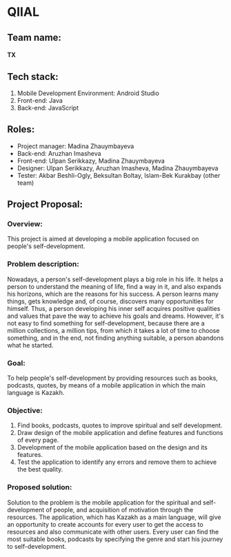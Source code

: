 # QIIAL

## Team name:

#### TX

## Tech stack:

1. Mobile Development Environment:  Android Studio
2. Front-end: Java
3. Back-end: JavaScript

## Roles:

- Project manager: Madina Zhauymbayeva
- Back-end: Aruzhan Imasheva
- Front-end: Ulpan Serikkazy, Madina Zhauymbayeva
- Designer: Ulpan Serikkazy, Aruzhan Imasheva, Madina Zhauymbayeva
- Tester: Akbar Beshli-Ogly, Beksultan Boltay, Islam-Bek Kurakbay (other team)

## Project Proposal:

### Overview:

This project is aimed at developing a mobile application focused on people's self-development.

### **Problem description:**

Nowadays, a person's self-development plays a big role in his life. It helps a person to understand the meaning of life, find a way in it, and also expands his horizons, which are the reasons for his success. A person learns many things, gets knowledge and, of course, discovers many opportunities for himself. Thus, a person developing his inner self acquires positive qualities and values that pave the way to achieve his goals and dreams. However, it's not easy to find something for self-development, because there are a million collections, a million tips, from which it takes a lot of time to choose something, and in the end, not finding anything suitable, a person abandons what he started.

### **Goal:**

To help people's self-development by providing resources such as books, podcasts, quotes, by means of a mobile application in which the main language is Kazakh.

### **Objective:**

1. Find books, podcasts, quotes to improve spiritual and self development.
2. Draw design of the mobile application and define features and functions of every page.
3. Development of the mobile application based on the design and its features.
4. Test the application to identify any errors and remove them to achieve the best quality.

### **Proposed solution:**

Solution to the problem is the mobile application for the spiritual and self- development of people, and acquisition of motivation through the resources. The application, which has Kazakh as a main language, will give an opportunity to create accounts for every user to get the access to resources and also communicate with other users. Every user can find the most suitable books, podcasts by specifying the genre and start his journey to self-development.
